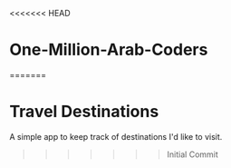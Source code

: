 <<<<<<< HEAD
# One-Million-Arab-Coders
=======
# Travel Destinations

A simple app to keep track of destinations I'd like to visit.
>>>>>>> Initial Commit
